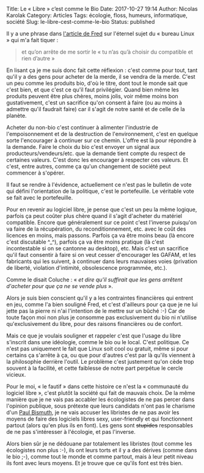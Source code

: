 Title: Le « Libre » c’est comme le Bio
Date: 2017-10-27 19:14
Author: Nicolas Karolak
Category: Articles
Tags: écologie, floss, humeurs, informatique, société
Slug: le-libre-cest-comme-le-bio
Status: published

Il y a une phrase dans [l'article de Fred](http://frederic.bezies.free.fr/blog/?p=15221) sur l'éternel sujet du « bureau Linux » qui m'a fait tiquer :

> et qu’on arrête de me sortir le « tu n’as qu’à choisir du compatible et rien d’autre »

En lisant ça je me suis donc fait cette réflexion : c'est comme pour tout, tant qu'il y a des gens pour acheter de la merde, il se vendra de la merde. C'est un peu comme les produits bio, d'où le titre, dont tout le monde sait que c'est bien, et que c'est ce qu'il faut privilégier. Quand bien même les produits peuvent être plus chères, moins jolis, voir même moins bon gustativement, c'est un sacrifice qu'on consent à faire (ou au moins à admettre qu'il faudrait faire) car il s'agit de notre santé et de celle de la planète.

Acheter du non-bio c'est continuer à alimenter l'industrie de l'empoisonnement et de la destruction de l'environnement, c'est en quelque sorte l'encourager à continuer sur ce chemin. L'offre est là pour répondre à la demande. Faire le choix du bio c'est envoyer un signal aux producteurs/vendeurs/etc. que la demande tient compte du respect de certaines valeurs. C'est donc les encourager à respecter ces valeurs. Et c'est, entre autres, comme ça qu'un changement de société peut commencer à s'opérer.

Il faut se rendre à l'évidence, actuellement ce n'est pas le bulletin de vote qui défini l'orientation de la politique, c'est le portefeuille. Le véritable vote se fait avec le portefeuille.

Pour en revenir au logiciel libre, je pense que c'est un peu la même logique, parfois ça peut coûter plus chère quand il s'agit d'acheter du matériel compatible. Encore que généralement sur ce point c'est l'inverse puisqu'on va faire de la récupération, du reconditionnement, etc. avec le coût des licences en moins, mais passons. Parfois ça va être moins beau (là encore c'est discutable \^\_\^), parfois ça va être moins pratique (là c'est incontestable si on se cantonne au desktop), etc. Mais c'est un sacrifice qu'il faut consentir à faire si on veut cesser d'encourager les GAFAM, et les fabricants qui les suivent, à continuer dans leurs mauvaises voies (privation de liberté, violation d'intimité, obsolescence programmée, etc.).

Comme le disait Coluche : « *et dire qu'il suffirait que les gens arrêtent d'acheter pour que ça ne se vende plus* ».

Alors je suis bien conscient qu'il y a les contraintes financières qui entrent en jeu, comme l'a bien souligné Fred, et c'est d'ailleurs pour ça que je ne lui jette pas la pierre ni n'ai l'intention de le mettre sur un bûché :-) Car de toute façon moi non plus je consomme pas exclusivement du bio ni n'utilise qu'exclusivement du libre, pour des raisons financières ou de confort.

Mais ce que je voulais souligner et rappeler c'est que l'usage du libre s'inscrit dans une idéologie, comme le bio ou le local. C'est politique. Ce n'est pas uniquement le fait que Linux soit cool ou gratuit, même si pour certains ça s'arrête à ça, ou que pour d'autres c'est par là qu'ils viennent à la philosophie derrière l'outil. Le problème c'est justement qu'on cède trop souvent à la facilité, et cette faiblesse de notre part perpétue le cercle vicieux.

Pour le moi, « le fautif » dans cette histoire ce n'est la « communauté du logiciel libre », c'est plutôt la société qui fait de mauvais choix. De la même manière que je ne vais pas accabler les écologistes de ne pas percer dans l'opinion publique, sous prétexte que leurs candidats n'ont pas le charisme d'un [Paul Bismuth](https://www.mediapart.fr/journal/mot-cle/bismuth), je ne vais accuser les libristes de ne pas avoir les moyens de faire des logiciels libres sexy, user-friendly et qui fonctionnent partout (alors qu'en plus ils en font). Les gens sont ~~stupides~~ responsables de ne pas s'intéresser à l'écologie, et pas l'inverse.

Alors bien sûr je ne dédouane par totalement les libristes (tout comme les écologistes non plus :-), ils ont leurs torts et il y a des dérives (comme dans le bio ;-), comme tout le monde et comme partout, mais à leur petit niveau ils font avec leurs moyens. Et je trouve que ce qu'ils font est très bien.
